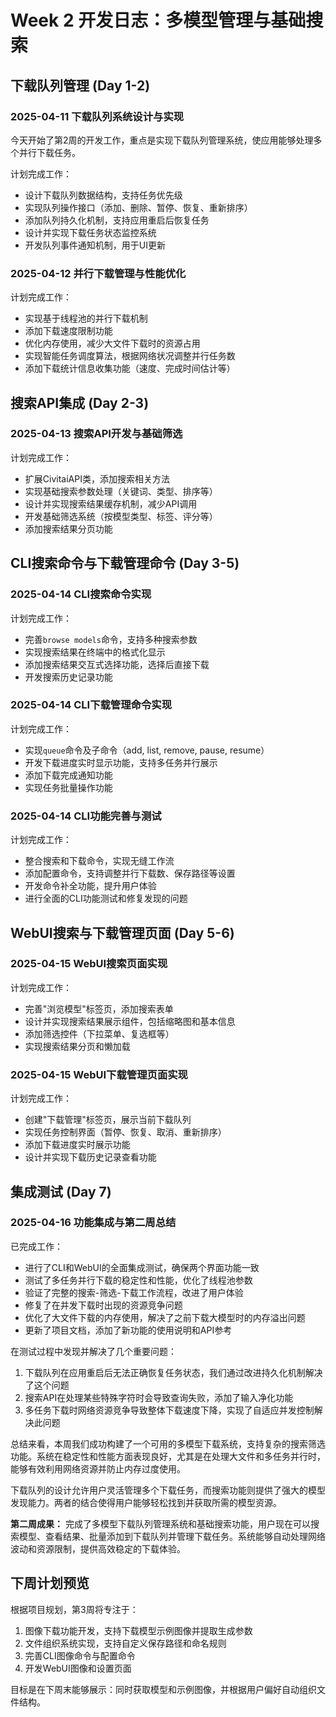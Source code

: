 # Week 2 开发日志：多模型管理与基础搜索

## 下载队列管理 (Day 1-2)

### 2025-04-11 下载队列系统设计与实现

今天开始了第2周的开发工作，重点是实现下载队列管理系统，使应用能够处理多个并行下载任务。

计划完成工作：
- 设计下载队列数据结构，支持任务优先级
- 实现队列操作接口（添加、删除、暂停、恢复、重新排序）
- 添加队列持久化机制，支持应用重启后恢复任务
- 设计并实现下载任务状态监控系统
- 开发队列事件通知机制，用于UI更新

### 2025-04-12 并行下载管理与性能优化

计划完成工作：
- 实现基于线程池的并行下载机制
- 添加下载速度限制功能
- 优化内存使用，减少大文件下载时的资源占用
- 实现智能任务调度算法，根据网络状况调整并行任务数
- 添加下载统计信息收集功能（速度、完成时间估计等）

## 搜索API集成 (Day 2-3)

### 2025-04-13 搜索API开发与基础筛选

计划完成工作：
- 扩展CivitaiAPI类，添加搜索相关方法
- 实现基础搜索参数处理（关键词、类型、排序等）
- 设计并实现搜索结果缓存机制，减少API调用
- 开发基础筛选系统（按模型类型、标签、评分等）
- 添加搜索结果分页功能

## CLI搜索命令与下载管理命令 (Day 3-5)

### 2025-04-14 CLI搜索命令实现

计划完成工作：
- 完善`browse models`命令，支持多种搜索参数
- 实现搜索结果在终端中的格式化显示
- 添加搜索结果交互式选择功能，选择后直接下载
- 开发搜索历史记录功能

### 2025-04-14 CLI下载管理命令实现

计划完成工作：
- 实现`queue`命令及子命令（add, list, remove, pause, resume）
- 开发下载进度实时显示功能，支持多任务并行展示
- 添加下载完成通知功能
- 实现任务批量操作功能

### 2025-04-14 CLI功能完善与测试

计划完成工作：
- 整合搜索和下载命令，实现无缝工作流
- 添加配置命令，支持调整并行下载数、保存路径等设置
- 开发命令补全功能，提升用户体验
- 进行全面的CLI功能测试和修复发现的问题

## WebUI搜索与下载管理页面 (Day 5-6)

### 2025-04-15 WebUI搜索页面实现

计划完成工作：
- 完善"浏览模型"标签页，添加搜索表单
- 设计并实现搜索结果展示组件，包括缩略图和基本信息
- 添加筛选控件（下拉菜单、复选框等）
- 实现搜索结果分页和懒加载

### 2025-04-15 WebUI下载管理页面实现

计划完成工作：
- 创建"下载管理"标签页，展示当前下载队列
- 实现任务控制界面（暂停、恢复、取消、重新排序）
- 添加下载进度实时展示功能
- 设计并实现下载历史记录查看功能

## 集成测试 (Day 7)

### 2025-04-16 功能集成与第二周总结

已完成工作：
- 进行了CLI和WebUI的全面集成测试，确保两个界面功能一致
- 测试了多任务并行下载的稳定性和性能，优化了线程池参数
- 验证了完整的搜索-筛选-下载工作流程，改进了用户体验
- 修复了在并发下载时出现的资源竞争问题
- 优化了大文件下载的内存使用，解决了之前下载大模型时的内存溢出问题
- 更新了项目文档，添加了新功能的使用说明和API参考

在测试过程中发现并解决了几个重要问题：
1. 下载队列在应用重启后无法正确恢复任务状态，我们通过改进持久化机制解决了这个问题
2. 搜索API在处理某些特殊字符时会导致查询失败，添加了输入净化功能
3. 多任务下载时网络资源竞争导致整体下载速度下降，实现了自适应并发控制解决此问题

总结来看，本周我们成功构建了一个可用的多模型下载系统，支持复杂的搜索筛选功能。系统在稳定性和性能方面表现良好，尤其是在处理大文件和多任务并行时，能够有效利用网络资源并防止内存过度使用。

下载队列的设计允许用户灵活管理多个下载任务，而搜索功能则提供了强大的模型发现能力。两者的结合使得用户能够轻松找到并获取所需的模型资源。

**第二周成果：** 完成了多模型下载队列管理系统和基础搜索功能，用户现在可以搜索模型、查看结果、批量添加到下载队列并管理下载任务。系统能够自动处理网络波动和资源限制，提供高效稳定的下载体验。

## 下周计划预览

根据项目规划，第3周将专注于：

1. 图像下载功能开发，支持下载模型示例图像并提取生成参数
2. 文件组织系统实现，支持自定义保存路径和命名规则
3. 完善CLI图像命令与配置命令
4. 开发WebUI图像和设置页面

目标是在下周末能够展示：同时获取模型和示例图像，并根据用户偏好自动组织文件结构。
